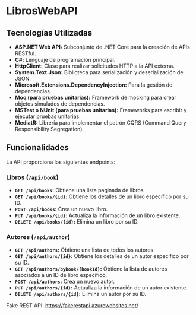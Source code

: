 # LibrosWebAPI

## Tecnologías Utilizadas

  * **ASP.NET Web API:** Subconjunto de .NET Core para la creación de APIs RESTful.
  * **C#:** Lenguaje de programación principal.
  * **HttpClient:** Clase para realizar solicitudes HTTP a la API externa.
  * **System.Text.Json:** Biblioteca para serialización y deserialización de JSON.
  * **Microsoft.Extensions.DependencyInjection:** Para la gestión de dependencias.
  * **Moq (para pruebas unitarias):** Framework de mocking para crear objetos simulados de dependencias.
  * **MSTest o NUnit (para pruebas unitarias):** Frameworks para escribir y ejecutar pruebas unitarias.
  * **MediatR:** Librería para implementar el patrón CQRS (Command Query Responsibility Segregation).

## Funcionalidades

La API proporciona los siguientes endpoints:

### Libros (`/api/book`)

* **`GET /api/books`:** Obtiene una lista paginada de libros.
* **`GET /api/books/{id}`:** Obtiene los detalles de un libro específico por su ID.
* **`POST /api/books`:** Crea un nuevo libro.
* **`PUT /api/books/{id}`:** Actualiza la información de un libro existente.
* **`DELETE /api/books/{id}`:** Elimina un libro por su ID.

### Autores (`/api/author`)

* **`GET /api/authors`:** Obtiene una lista de todos los autores.
* **`GET /api/authors/{id}`:** Obtiene los detalles de un autor específico por su ID.
* **`GET /api/authors/bybook/{bookId}`:** Obtiene la lista de autores asociados a un ID de libro específico.
* **`POST /api/authors`:** Crea un nuevo autor.
* **`PUT /api/authors/{id}`:** Actualiza la información de un autor existente.
* **`DELETE /api/authors/{id}`:** Elimina un autor por su ID.

Fake REST API: https://fakerestapi.azurewebsites.net/


